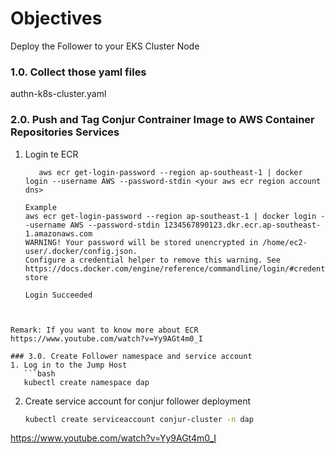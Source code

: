 # Objectives
Deploy the Follower to your EKS Cluster Node

### 1.0. Collect those yaml files
authn-k8s-cluster.yaml

### 2.0. Push and Tag Conjur Contrainer Image to AWS Container Repositories Services
1. Login te ECR
   ```
      aws ecr get-login-password --region ap-southeast-1 | docker login --username AWS --password-stdin <your aws ecr region account dns>
   ```
   ```
   Example
   aws ecr get-login-password --region ap-southeast-1 | docker login --username AWS --password-stdin 1234567890123.dkr.ecr.ap-southeast-1.amazonaws.com
   WARNING! Your password will be stored unencrypted in /home/ec2-user/.docker/config.json.
   Configure a credential helper to remove this warning. See
   https://docs.docker.com/engine/reference/commandline/login/#credentials-store

   Login Succeeded
```


Remark: If you want to know more about ECR https://www.youtube.com/watch?v=Yy9AGt4m0_I

### 3.0. Create Follower namespace and service account
1. Log in to the Jump Host
   ```bash
   kubectl create namespace dap
   ```
2. Create service account for conjur follower deployment 
   ```bash
   kubectl create serviceaccount conjur-cluster -n dap
   ```

https://www.youtube.com/watch?v=Yy9AGt4m0_I
